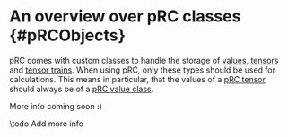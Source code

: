 # An overview over pRC classes                  {#pRCObjects}

pRC comes with custom classes to handle the storage of [values](#ValueTypes), [tensors](#TensorTypes) and [tensor trains](#TTTypes).
When using pRC, only these types should be used for calculations. This means in particular, that the values of a [pRC tensor](#TensorTypes) should always be of a [pRC value class](#ValueTypes).

More info coming soon :)

\todo
Add more info

